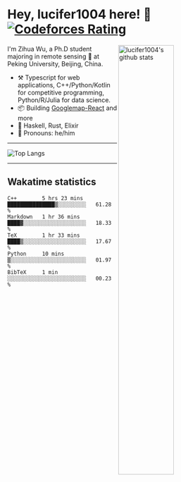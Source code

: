 # Hey, lucifer1004 here! :wave: [![Codeforces Rating](https://cfrating.ihcr.top/?user=lucifer1004&style=flat-square)](https://codeforces.com/profile/lucifer1004)

<img width="50%" align="right" alt="lucifer1004's github stats" src="https://github-readme-stats.vercel.app/api?username=lucifer1004&show_icons=true">

I'm Zihua Wu, a Ph.D student majoring in remote sensing :satellite: at Peking University, Beijing, China.

- :hammer_and_pick: Typescript for web applications, C++/Python/Kotlin for competitive programming, Python/R/Julia for data science.
- :package: Building [Googlemap-React](https://github.com/googlemap-react/googlemap-react) and more
- :seedling: Haskell, Rust, Elixir
- :man: Pronouns: he/him

---

![Top Langs](https://github-readme-stats.vercel.app/api/top-langs/?username=lucifer1004&layout=compact)

---

## Wakatime statistics

<!--START_SECTION:waka-->
```text
C++        5 hrs 23 mins   ███████████████▒░░░░░░░░░   61.28 % 
Markdown   1 hr 36 mins    ████▓░░░░░░░░░░░░░░░░░░░░   18.33 % 
TeX        1 hr 33 mins    ████▒░░░░░░░░░░░░░░░░░░░░   17.67 % 
Python     10 mins         ▒░░░░░░░░░░░░░░░░░░░░░░░░   01.97 % 
BibTeX     1 min           ░░░░░░░░░░░░░░░░░░░░░░░░░   00.23 % 
```
<!--END_SECTION:waka-->
